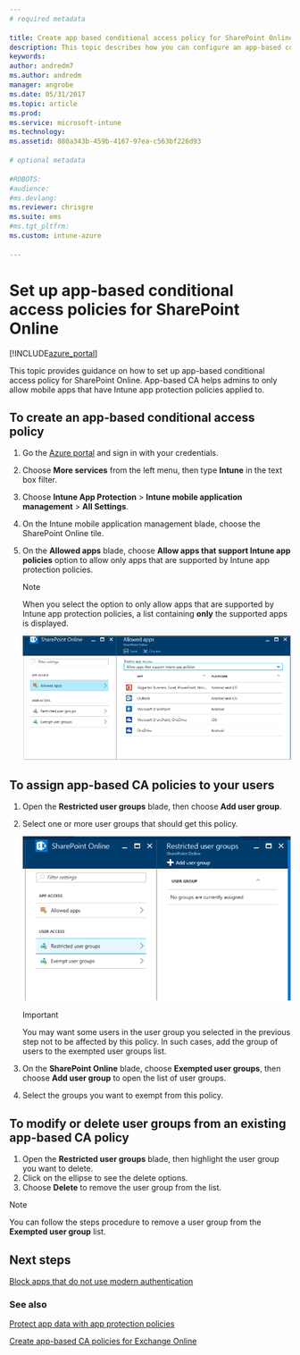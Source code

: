 ```yaml
---
# required metadata

title: Create app based conditional access policy for SharePoint Online with Intune.
description: This topic describes how you can configure an app-based conditional access policy for SharePoint Online with Intune.
keywords:
author: andredm7
ms.author: andredm
manager: angrobe
ms.date: 05/31/2017
ms.topic: article
ms.prod:
ms.service: microsoft-intune
ms.technology:
ms.assetid: 880a343b-459b-4167-97ea-c563bf226d93

# optional metadata

#ROBOTS:
#audience:
#ms.devlang:
ms.reviewer: chrisgre
ms.suite: ems
#ms.tgt_pltfrm:
ms.custom: intune-azure

---
```


# Set up app-based conditional access policies for SharePoint Online

[!INCLUDE[azure_portal](./includes/azure_portal.md)]

This topic provides guidance on how to set up app-based conditional access policy for SharePoint Online. App-based CA helps admins to only allow mobile apps that have Intune app protection policies applied to.

## To create an app-based conditional access policy

1. Go the [Azure portal](https://portal.azure.com) and sign in with your credentials.

2. Choose **More services** from the left menu, then type **Intune** in the text box filter.

3. Choose **Intune App Protection** > **Intune mobile application management** > **All Settings**.

4. On the Intune mobile application management blade, choose the SharePoint Online tile.

5. On the **Allowed apps** blade, choose **Allow apps that support Intune app policies** option to allow only apps that are supported by Intune app protection policies.

	> [!NOTE] 
	> When you select the option to only allow apps that are supported by Intune app protection policies, a list containing **only** the supported apps is displayed.

	![Screenshot of the allowed apps blade showing the list of apps](./media/mam-ca-spo-allowed-apps.png)

## To assign app-based CA policies to your users

1. Open the **Restricted user groups** blade, then choose **Add user group**.

2. Select one or more user groups that should get this policy.

	![Screenshot of the restricted user group blade with add user group option highlighted](./media/mam-ca-spo-restricted-groups.png)

	> [!IMPORTANT] 
	> You may want some users in the user group you selected in the previous step not to be affected by this policy. In such cases, add the group of users to the exempted user groups list. 

3. On the **SharePoint Online** blade, choose **Exempted user groups**, then choose **Add user group** to open the list of user groups.

4. Select the groups you want to exempt from this policy.  

## To modify or delete user groups from an existing app-based CA policy

1. Open the **Restricted user groups** blade, then highlight the user group you want to delete.
2. Click on the ellipse to see the delete options.
3. Choose **Delete** to remove the user group from the list.

> [!NOTE] 
> You can follow the steps procedure to remove a user group from the **Exempted user group** list.

## Next steps

[Block apps that do not use modern authentication](app-modern-authentication-block.md)

### See also

[Protect app data with app protection policies](app-protection-policies.md)

[Create app-based CA policies for Exchange Online](app-based-conditional-access-intune-exchange-online-create.md)
